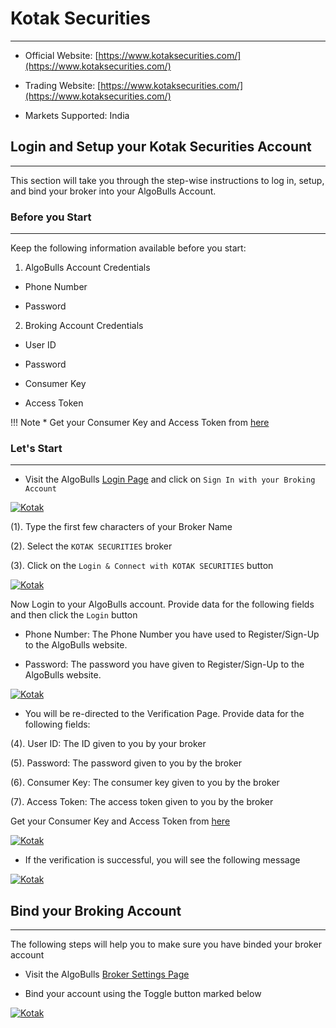 # Kotak Securities
---

* Official Website: [https://www.kotaksecurities.com/](https://www.kotaksecurities.com/)

* Trading Website: [https://www.kotaksecurities.com/](https://www.kotaksecurities.com/)

* Markets Supported: India

## Login and Setup your Kotak Securities Account 
---
This section will take you through the step-wise instructions to log in, setup, and bind your broker into your AlgoBulls Account.

### Before you Start
---
Keep the following information available before you start:

1) AlgoBulls Account Credentials

* Phone Number

* Password

2) Broking Account Credentials

* User ID

* Password

* Consumer Key

* Access Token

!!! Note
    * Get your Consumer Key and Access Token from [here](docs/access_token_process.pdf) 

### Let's Start
---
* Visit the AlgoBulls [Login Page](https://app.algobulls.com/user/login) and click on `Sign In with your Broking Account`

[ ![Kotak](imgs/siwyba.png "Click to Enlarge or Ctrl+Click to open in a new Tab") ](imgs/siwyba.png)

(1). Type the first few characters of your Broker Name

(2). Select the `KOTAK SECURITIES` broker

(3). Click on the `Login & Connect with KOTAK SECURITIES` button

[ ![Kotak](imgs/kotak/kotak_1.png "Click to Enlarge or Ctrl+Click to open in a new Tab") ](imgs/kotak/kotak_1.png)

Now Login to your AlgoBulls account. Provide data for the following fields and then click the `Login` button

* Phone Number: The Phone Number you have used to Register/Sign-Up to the AlgoBulls website.

* Password: The password you have given to Register/Sign-Up to the AlgoBulls website.

[ ![Kotak](imgs/sign-in-2.png "Click to Enlarge or Ctrl+Click to open in a new Tab") ](imgs/sign-in-2.png)

* You will be re-directed to the Verification Page. Provide data for the following fields:

(4). User ID: The ID given to you by your broker

(5). Password: The password given to you by the broker

(6). Consumer Key: The consumer key given to you by the broker

(7). Access Token: The access token given to you by the broker

Get your Consumer Key and Access Token from [here](docs/access_token_process.pdf)

[ ![Kotak](imgs/kotak/kotak_2.png "Click to Enlarge or Ctrl+Click to open in a new Tab") ](imgs/kotak/kotak_2.png)

* If the verification is successful, you will see the following message

[ ![Kotak](imgs/success_login.png "Click to Enlarge or Ctrl+Click to open in a new Tab") ](imgs/success_login.png)

## Bind your Broking Account
---
The following steps will help you to make sure you have binded your broker account

* Visit the AlgoBulls [Broker Settings Page](https://app.algobulls.com/account/broking)

* Bind your account using the Toggle button marked below

[ ![Kotak](imgs/kotak/kotak_4.png "Click to Enlarge or Ctrl+Click to open in a new Tab") ](imgs/kotak/kotak_4.png)
